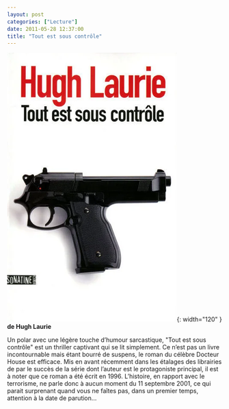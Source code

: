 ```yaml
---
layout: post
categories: ["Lecture"]
date: 2011-05-28 12:37:00
title: "Tout est sous contrôle"
---
```


![couverture](/assets/images/couv_lecture/tout_controle.webp){: width="120" } **de Hugh Laurie**

Un polar avec une légère touche d’humour sarcastique, "Tout est sous
contrôle" est un thriller captivant qui se lit simplement. Ce n’est
pas un livre incontournable mais étant bourré de suspens, le roman du
célèbre Docteur House est efficace. Mis en avant récemment dans les
étalages des librairies de par le succès de la série dont l’auteur est
le protagoniste principal, il est à noter que ce roman a été écrit en
1996. L’histoire, en rapport avec le terrorisme, ne parle donc à aucun
moment du 11 septembre 2001, ce qui parait surprenant quand vous ne
faîtes pas, dans un premier temps, attention à la date de parution…


